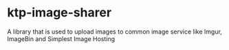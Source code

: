ktp-image-sharer
================

A library that is used to upload images to common image service like Imgur, ImageBin and Simplest Image Hosting
